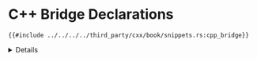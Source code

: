 # C++ Bridge Declarations

```rust,ignore
{{#include ../../../../third_party/cxx/book/snippets.rs:cpp_bridge}}
```

<details>

* The programmer does not need to promise that the signatures they have typed in
  are accurate; that would be unreasonable. CXX performs static assertions that
  the signatures exactly correspond with what is declared in C++.
* `unsafe extern` blocks allow you to declare C++ functions that are safe to
  call from Rust.

</details>
